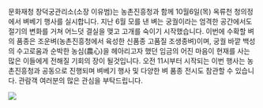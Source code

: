 문화재청 창덕궁관리소(소장 이유범)는 농촌진흥청과 함께 10월6일(목) 옥류천 청의정에서 벼베기 행사를 실시합니다.
지난 6월 모를 낸 벼는 궁궐이라는 엄격한 공간에서도 절기의 변화를 거쳐 어느덧 결실을 맺고 고개를 숙이기 시작했습니다.
이번에 수확할 벼의 품종은 조운벼(농촌진흥청에서 육성한 신품종 고품질 조생종벼)이며, 궁궐 바깥 백성의 수고로움과 순박한 농심(農心)을 헤아리고자 했던 임금의 어진 마음이 현재를 사는 많은 이들에게 전해질 기회의 장이 될것입니다.
오전 11시부터 시작되는 이번 행사는 농촌진흥청과 공동으로 진행되며 벼베기 행사 및 다양한 벼 품종 전시도 참관할 수 있습니다.
관람객 여러분의 많은 관심을 부탁드립니다.

![](https://www.cdg.go.kr/upload/w2.jpg)